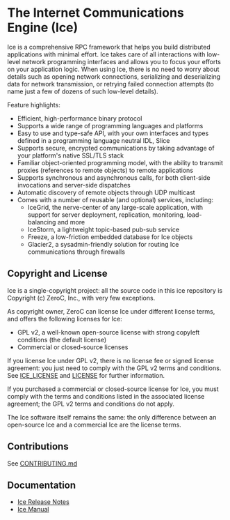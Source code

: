The Internet Communications Engine (Ice)
========================================

Ice is a comprehensive RPC framework that helps you build distributed applications with minimal effort. Ice takes care of all interactions with low-level network programming interfaces and allows you to focus your efforts on your application logic. When using Ice, there is no need to worry about details such as opening network connections, serializing and deserializing data for network transmission, or retrying failed connection attempts (to name just a few of dozens of such low-level details).

Feature highlights:
- Efficient, high-performance binary protocol
- Supports a wide range of programming languages and platforms
- Easy to use and type-safe API, with your own interfaces and types defined in a programming language neutral IDL, Slice
- Supports secure, encrypted communications by taking advantage of your platform's native SSL/TLS stack
- Familiar object-oriented programming model, with the ability to transmit proxies (references to remote objects) to remote applications
- Supports synchronous and asynchronous calls, for both client-side invocations and server-side dispatches
- Automatic discovery of remote objects through UDP multicast
- Comes with a number of reusable (and optional) services, including:
   - IceGrid, the nerve-center of any large-scale application, with support for server deployment, replication, monitoring, load-balancing and more
   - IceStorm, a lightweight topic-based pub-sub service
   - Freeze, a low-friction embedded database for Ice objects
   - Glacier2, a sysadmin-friendly solution for routing Ice communications through firewalls
   
Copyright and License
---------------------
Ice is a single-copyright project: all the source code in this ice repository is Copyright (c) ZeroC, Inc., with very few exceptions.

As copyright owner, ZeroC can license Ice under different license terms, and offers the following licenses for Ice:
- GPL v2, a well-known open-source license with strong copyleft conditions (the default license)
- Commercial or closed-source licenses

If you license Ice under GPL v2, there is no license fee or signed license agreement: you just need to comply with the GPL v2 terms and conditions. See [ICE_LICENSE](./ICE_LICENSE) and [LICENSE](./LICENSE) for further information.  

If you purchased a commercial or closed-source license for Ice, you must comply with the terms and conditions listed in the associated license agreement; the GPL v2 terms and conditions do not apply.

The Ice software itself remains the same: the only difference between an open-source Ice and a commercial Ice are the license terms.

Contributions
-------------
See [CONTRIBUTING.md](./CONTRIBUTING.md)

Documentation
-------------
- [Ice Release Notes](https://doc.zeroc.com/display/Rel/Ice+3.6.0+Release+Notes)
- [Ice Manual](https://doc.zeroc.com/display/Ice36/Home)
